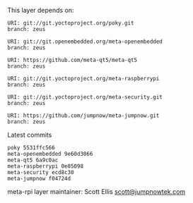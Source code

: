 This layer depends on:

    URI: git://git.yoctoproject.org/poky.git
    branch: zeus

    URI: git://git.openembedded.org/meta-openembedded
    branch: zeus

    URI: https://github.com/meta-qt5/meta-qt5
    branch: zeus

    URI: git://git.yoctoproject.org/meta-raspberrypi
    branch: zeus

    URI: git://git.yoctoproject.org/meta-security.git
    branch: zeus

    URI: https://github.com/jumpnow/meta-jumpnow.git
    branch: zeus

Latest commits

    poky 5531ffc566
    meta-openembedded 9e60d3066
    meta-qt5 6a9c0ac
    meta-raspberrypi 0e05098
    meta-security ecd8c30
    meta-jumpnow f04724d

meta-rpi layer maintainer: Scott Ellis <scott@jumpnowtek.com>
